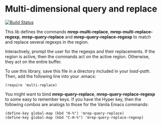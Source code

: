 # Multi-dimensional query and replace

[![Build Status](https://api.travis-ci.org/calancha/multi-replace.svg?branch=master)](https://travis-ci.org/calancha/multi-replace)

This lib defines the commands **mrep-multi-replace**,
**mrep-multi-replace-regexp**, **mrep-query-replace** and
**mrep-query-replace-regexp** to match and replace several regexps
in the region.

Interactively, prompt the user for the regexps and their replacements.
If the region is active, then the commands act on the active region.
Otherwise, they act on the entire buffer.

To use this library, save this file in a directory included in
your *load-path*.  Then, add the following line into your .emacs:

```
(require 'multi-replace)
```

You might want to bind **mrep-query-replace**, **mrep-query-replace-regexp**
to some easy to remember keys.  If you have the Hyper key, then the
following combos are analogs to those for the Vanila Emacs commands:

```
(define-key global-map (kbd "H-%") 'mrep-query-replace)
(define-key global-map (kbd "C-H-%") 'mrep-query-replace-regexp)
```